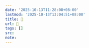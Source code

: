 ```yaml
---
date: '2025-10-13T11:28:08+08:00'
lastmod: '2025-10-13T13:04:51+08:00'
title: 󰛧
url: 󰛧
tags: []
src:
note:
---
```

